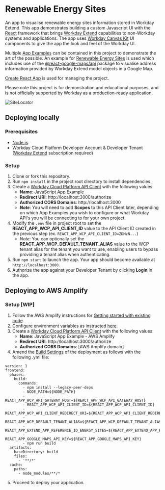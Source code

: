 # Renewable Energy Sites

An app to visualise renewable energy sites information stored in Workday Extend. This app demonstrates building a custom Javascript UI with the [React](https://create-react-app.dev) framework that brings [Workday Extend](https://developer.workday.com) capabilities to non-Workday systems and applications. The app uses [Workday Canvas Kit](https://workday.github.io/canvas-kit) UI components to give the app the look and feel of the Workday UI. 

Multiple [App Examples](app-examples) can be contained in this project to demonstrate the art of the possible. An example for [Renewable Energy Sites](energy-sites) is used which includes use of the [@react-google-maps/api](https://www.npmjs.com/package/@react-google-maps/api) package to visualise address information provided by Workday Extend model objects in a Google Map.

[Create React App](https://create-react-app.dev/) is used for managing the project.

Please note this project is for demonstration and educational purposes, and is not officially supported by Workday as a production-ready application.

![SiteLocator](https://user-images.githubusercontent.com/96547808/202520097-e972e47d-3b62-49f6-a4b1-fc26564f73a0.png)

## Deploying locally

### Prerequisites

- [Node.js](https://nodejs.org/en)
- Workday Cloud Platform Developer Account & Developer Tenant ([Workday Extend](https://developer.workday.com) subscription required)

### Setup

1. Clone or fork this repository.
2. Run `npm install` in the project root directory to install dependencies.
3. Create a [Workday Cloud Platform API Client](https://developer.workday.com/console/clients/create) with the following values:
   - **Name**: JavaScript App Example
   - **Redirect URI**: http://localhost:3000/authorize
   - **Authorized CORS Domains**: http://localhost:3000
   - **_Note_**: You will need to add **Scopes** to this API Client later, depending on which App Examples you wish to configure or what Workday API's you will be connecting to for your own project.
4. Modify the `.env` file in project root to set the **REACT_APP_WCP_API_CLIENT_ID** value to the API Client ID created in the previous step (ex. `REACT_APP_WCP_API_CLIENT_ID=ZDMzN...`)
   - _Note_: You can optionally set the **REACT_APP_WCP_DEFAULT_TENANT_ALIAS** value to the WCP tenant alias for the tenant you want to use, enabling users to bypass providing a tenant alias when authenticating.
5. Run `npm start` to launch the app. Your app should become available at `http://localhost:3000`.
6. Authorize the app against your Developer Tenant by clicking **Login** in the app.

## Deploying to AWS Amplify

### Setup [WIP]

1. Follow the AWS Amplify instructions for [Getting started with existing code](https://docs.aws.amazon.com/amplify/latest/userguide/getting-started.html). 
2. Configure environment variables as instructed [here](https://docs.aws.amazon.com/amplify/latest/userguide/environment-variables.html). 
3. Create a [Workday Cloud Platform API Client](https://developer.workday.com/console/clients/create) with the following values:
   - **Name**: JavaScript App Example - AWS Amplify
   - **Redirect URI**: http://localhost:3000/authorize
   - **Authorized CORS Domains**: \[AWS Amplify domain\]
4. Amend the [Build Settings](https://docs.aws.amazon.com/amplify/latest/userguide/build-settings.html) of the deployment as follows with the following .yml file:

```
version: 1
frontend:
  phases:
    build:
      commands:
        - npm install --legacy-peer-deps
        - NODE_PATH=${NODE_PATH}
        - REACT_APP_WCP_API_GATEWAY_HOST=${REACT_APP_WCP_API_GATEWAY_HOST}
        - REACT_APP_WCP_API_CLIENT_ID=${REACT_APP_WCP_API_CLIENT_ID}
        - REACT_APP_WCP_API_CLIENT_REDIRECT_URI=${REACT_APP_WCP_API_CLIENT_REDIRECT_URI}
        - REACT_APP_WCP_DEFAULT_TENANT_ALIAS=${REACT_APP_WCP_DEFAULT_TENANT_ALIAS}
        - REACT_APP_EXTEND_APP_REFERENCE_ID_ENERGY_SITES=${REACT_APP_EXTEND_APP_REFERENCE_ID_ENERGY_SITES}
        - REACT_APP_GOOGLE_MAPS_API_KEY=${REACT_APP_GOOGLE_MAPS_API_KEY}
        - npm run build
  artifacts:
    baseDirectory: build
    files:
      - '**/*'
  cache:
    paths:
      - node_modules/**/*
```
5. Proceed to deploy your application. 

